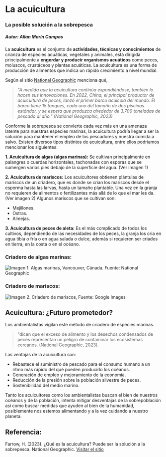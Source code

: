 # **La acuicultura**
### **La posible solución a la sobrepesca**
##### *Autor: Allan Marín Campos*

La **acuicultura** es el conjunto de **actividades, técnicas y conocimientos** de crianza de especies acuáticas, vegetales y animales, está dirigida principalmente a **engordar y producir organismos acuáticos** como peces, moluscos, crustáceos y plantas acuáticas.
La acuicultura es una forma de producción de alimentos que indica un rápido crecimiento a nivel mundial.


Según el sitio [National Geographic](https://www.nationalgeographic.com/) menciona qué,


>*"A medida que la acuicultura continúa expandiéndose, también lo hacen sus innovaciones. En 2022, China, el principal productor de acuicultura de peces, lanzó el primer barco acuícola del mundo. El barco tiene 15 tanques, cada uno del tamaño de dos piscinas estándar, y se espera que produzca alrededor de 3.700 toneladas de pescado al año." (National Geographic, 2023)*

Conforme la sobrepesca se convierte cada vez más en una amenaza latente para nuestras especies marinas, la acuicultura podría llegar a ser la solución para mantener el empleo de los pescadores y nuestra comida a salvo. Existen diversos tipos distintos de acuicultura, entre ellos podriamos mencionar los siguientes:

**1. Acuicultura de algas (algas marinas):** Se cultivan principalmente en palangres o cuerdas horizontales, tachonadas con esporas que se sumergen varios pies debajo de la superficie del agua. (Ver imagen 1)

**2. Acuicultura de mariscos:** Los acuicultores obtienen plántulas de mariscos de un criadero, que es donde se crían los mariscos desde el esperma hasta las larvas, hasta un tamaño plantable. Una vez en la granja no requieren de alimentos o fertilizantes más allá de lo que el mar les da.(Ver imagen 2) Algunos mariscos que se cultivan son:

* Mejillones.
* Ostras.
* Almejas.

**3. Acuicultura de peces de aleta:** Es el más complicado de todos los cultivos, dependiendo de las necesidades de los peces, la granja los cria en agua tibia o fría o en agua salada o dulce, además si requieren ser criados en tierra, en la costa o en el océano.

  
### **Criadero de algas marinas:**
![**Imagen 1.** Algas marinas, Vancouver, Cánada. Fuente: National Geographic](C:\Users\marin\Downloads\algas.jpg)  


  

### **Criadero de mariscos:**
![**Imagen 2.** Criadero de mariscos, Fuente: Google Images](https://www.agfoundation.org/images/ag_lit_cat/oyster-farm-1404177_1920.jpg)


## **Acuicultura: ¿Futuro prometedor?** 

Los ambientalistas vigilan este método de criadero de especies marinas. 

>"dicen que el exceso de alimento y los desechos condensados de peces representan un peligro de contaminar los ecosistemas cercanos. (National Geographic, 2023).

Las ventajas de la acuicultura son:

- Rebastece el suministro de pescado para el consumo humano a un ritmo más rápido del qué pueden producirlo los océanos.
- Generación de empleo y mejoramiento de la economía.
- Reducción de la presión sobre la población silvestre de peces.
- Sostenibilidad del medio marino.  

Tanto los acuicultores como los ambientalistas buscan el bien de nuestros océanos y de la población, intenta mitigar desventajas de la sobrepoblación asi como buscar medidas que ayuden al bien de la humanidad, posiblemente nos estemos alimentando y a la vez cuidando a nuestro planeta.  


## Referencia:
Farrow, H. (2023). ¿Qué es la acuicultura? Puede ser la solución a la sobrepesca. National Geographic. [Visitar el sitio](https://www.nationalgeographic.com/environment/article/aquaculture-explainer-seaweed-fish-benefits-challenges)
